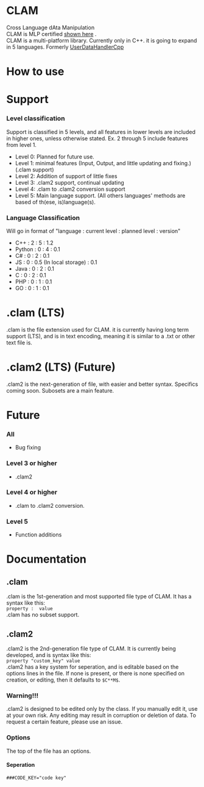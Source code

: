 # CLAM
Cross Language dAta Manipulation  
CLAM is MLP certified [shown here](https://github.com/legojrp/The-Multi-Language-Project) .  
CLAM is a multi-platform library. Currently only in C++. it is going to expand in 5 languages.
Formerly [UserDataHandlerCpp](https://github.com/legojrp/UserDataHandlerCpp)
# How to use
# Support
### Level classification
Support is classified in 5 levels, and all features in lower levels are included in higher ones, unless otherwise stated. Ex. 2 through 5 include features from level 1.
* Level 0: Planned for future use.
* Level 1: minimal features (Input, Output, and little updating and fixing.) (.clam support)
* Level 2: Addition of support of little fixes
* Level 3: .clam2 support, continual updating
* Level 4: .clam to .clam2 conversion support
* Level 5: Main language support. (All others languages' methods are based of th(ese, is)language(s).

### Language Classification
Will go in format of "language : current level : planned level : version"
* C++ : 2 : 5 : 1.2
* Python : 0 : 4 : 0.1
* C# : 0 : 2 : 0.1
* JS : 0 : 0.5 (In local storage) : 0.1
* Java : 0 : 2 : 0.1
* C : 0 : 2 : 0.1
* PHP : 0 : 1 : 0.1
* GO : 0  : 1 : 0.1
# .clam (LTS)
.clam is the file extension used for CLAM. it is currently having long term support (LTS), and is in text encoding, meaning it is similar to a .txt or other text file is. 
# .clam2 (LTS) (Future)
.clam2 is the next-generation of file, with easier and better syntax. Specifics coming soon. Subosets are a main feature.
# Future
### All 
* Bug fixing
### Level 3 or higher
* .clam2
### Level 4 or higher
* .clam to .clam2 conversion.
### Level 5
* Function additions
# Documentation
## .clam
.clam is the 1st-generation and most supported file type of CLAM. It has a syntax like this:  
` property :  value `  
.clam has no subset support. 
## .clam2
.clam2 is the 2nd-generation file type of CLAM. It is currently being developed, and is syntax like this:  
`property "custom_key" value`  
.clam2 has a key system for seperation, and is editable based on the options lines in the file. If none is present, or there is none specified on creation, or editing, then it defaults to `$C**M$`.  
### Warning!!!
.clam2 is designed to be edited only by the class. If you manually edit it, use at your own risk. Any editing may result in corruption or deletion of data. To request a certain feature, please use an issue.
### Options
The top of the file has an options.
#### Seperation 
`###CODE_KEY="code key"`
